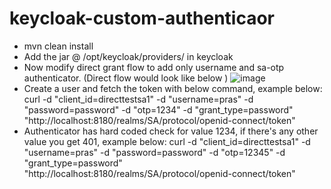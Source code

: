 # keycloak-custom-authenticaor
- mvn clean install
- Add the jar @ /opt/keycloak/providers/ in keycloak
- Now modify direct grant flow to add only username and sa-otp authenticator. (Direct flow would look like below )
![image](https://github.com/prasanna4742/keycloak-custom-authenticaor/assets/17253064/1ab58703-393f-40ea-84f2-1a846de33ac1)
- Create a user and fetch the token with below command, example below:
curl   -d "client_id=directtestsa1"   -d "username=pras"   -d "password=password"   -d "otp=1234"   -d "grant_type=password"   "http://localhost:8180/realms/SA/protocol/openid-connect/token"
- Authenticator has hard coded check for value 1234, if there's any other value you get 401, example below:
curl -d "client_id=directtestsa1"   -d "username=pras"   -d "password=password"   -d "otp=12345"   -d "grant_type=password"   "http://localhost:8180/realms/SA/protocol/openid-connect/token"
